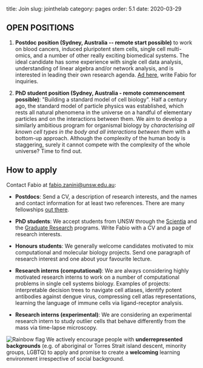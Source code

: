 title: Join
slug: jointhelab
category: pages
order: 5.1
date: 2020-03-29

## OPEN POSITIONS
 1. **Postdoc position (Sydney, Australia -- remote start possible)** to work on blood cancers, induced pluripotent stem cells, single cell multi-omics, and a number of other really exciting biomedical systems. The ideal candidate has some experience with single cell data analysis, understanding of linear algebra and/or network analysis, and is interested in leading their own research agenda. [Ad here]({static}/images/Advertisement_13042021_2.docx.pdf), write Fabio for inquiries. 

 2. **PhD student position (Sydney, Australia - remote commencement possible)**: "Building a standard model of cell biology". Half a century ago, the standard model of particle physics was established, which rests all natural phenomena in the universe on a handful of elementary particles and on the interactions between them. We aim to develop a similarly ambitious program for organismal biology by *characterising all known cell types in the body and all interactions between them* with a bottom-up approach. Although the complexity of the human body is staggering, surely it cannot compete with the complexity of the whole universe? Time to find out.

## How to apply
Contact Fabio at [fabio.zanini@unsw.edu.au](mailto:fabio.zanini@unsw.edu.au):
<!-- - **Postdocs**: we have one position available (see [announcement](/postdocopening012020.html)) for cell atlas construction. -->

- **Postdocs**: Send a CV, a description of research interests, and the names and contact information for at least two references. There are many fellowships [out there](https://asntech.github.io/postdoc-funding-schemes/).

- **PhD students**: We accept students from UNSW through the [Scientia](https://www.scientia.unsw.edu.au/scientia-phd-scholarships) and the [Graduate Research](https://research.unsw.edu.au/graduate-research-scholarships) programs. Write Fabio with a CV and a page of research interests.

- **Honours students**: We generally welcome candidates motivated to mix computational and molecular biology projects. Send one paragraph of research interest and one about your favourite lecture.

- **Research interns (computational)**: We are always considering highly motivated research interns to work on a number of computational problems in single cell systems biology. Examples of projects: interpretable decision trees to navigate cell atlases, identify potent antibodies against dengue virus, compressing cell atlas representations, learning the language of immune cells via ligand-receptor analysis.

- **Research interns (experimental)**: We are considering an experimental research intern to study outlier cells that behave differently from the mass via time-lapse microscopy.

![Rainbow flag]({static}/images/LGBT_Rainbow_Flag_small.png) We actively encourage people with **underrepresented backgrounds** (e.g. of aboriginal or Torres Strait island descent, minority groups, LGBTQ) to apply and promise to create a **welcoming** learning environment irrespective of social background.
